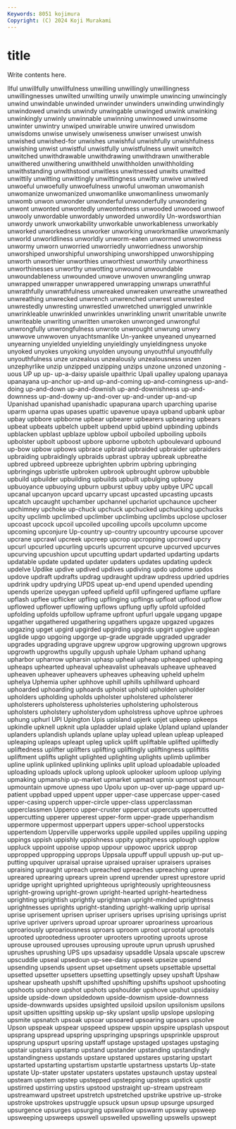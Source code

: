 ```yaml
---
Keywords: 8051 kojimura
Copyright: (C) 2024 Koji Murakami
---
```


# title

Write contents here.



llful unwillfully unwillfulness unwilling unwillingly unwillingness unwillingnesses unwilted unwilting
unwily unwimple unwincing unwincingly unwind unwindable unwinded unwinder unwinders unwinding
unwindingly unwindowed unwinds unwindy unwingable unwinged unwink unwinking unwinkingly unwinly
unwinnable unwinning unwinnowed unwinsome unwinter unwintry unwiped unwirable unwire unwired
unwisdom unwisdoms unwise unwisely unwiseness unwiser unwisest unwish unwished unwished-for
unwishes unwishful unwishfully unwishfulness unwishing unwist unwistful unwistfully unwistfulness unwit
unwitch unwitched unwithdrawable unwithdrawing unwithdrawn unwitherable unwithered unwithering unwithheld unwithholden
unwithholding unwithstanding unwithstood unwitless unwitnessed unwits unwitted unwittily unwitting unwittingly
unwittingness unwitty unwive unwived unwoeful unwoefully unwoefulness unwoful unwoman unwomanish
unwomanize unwomanized unwomanlike unwomanliness unwomanly unwomb unwon unwonder unwonderful unwonderfully
unwondering unwont unwonted unwontedly unwontedness unwooded unwooed unwoof unwooly unwordable
unwordably unworded unwordily Un-wordsworthian unwordy unwork unworkability unworkable unworkableness unworkably
unworked unworkedness unworker unworking unworkmanlike unworkmanly unworld unworldliness unworldly unworm-eaten
unwormed unworminess unwormy unworn unworried unworriedly unworriedness unworship unworshiped unworshipful
unworshiping unworshipped unworshipping unworth unworthier unworthies unworthiest unworthily unworthiness unworthinesses
unworthy unwotting unwound unwoundable unwoundableness unwounded unwove unwoven unwrangling unwrap
unwrapped unwrapper unwrappered unwrapping unwraps unwrathful unwrathfully unwrathfulness unwreaked unwreaken
unwreathe unwreathed unwreathing unwrecked unwrench unwrenched unwrest unwrested unwrestedly unwresting
unwrestled unwretched unwriggled unwrinkle unwrinkleable unwrinkled unwrinkles unwrinkling unwrit unwritable
unwrite unwriteable unwriting unwritten unwroken unwronged unwrongful unwrongfully unwrongfulness unwrote
unwrought unwrung unwry unwwove unwwoven unyachtsmanlike Un-yankee unyeaned unyearned unyearning
unyielded unyielding unyieldingly unyieldingness unyoke unyoked unyokes unyoking unyolden unyoung
unyouthful unyouthfully unyouthfulness unze unzealous unzealously unzealousness unzen unzephyrlike unzip
unzipped unzipping unzips unzone unzoned unzoning -uous UP up up-
up-a-daisy upaisle upaithric Upali upalley upalong upanaya upanayana up-anchor up-and
up-and-coming up-and-comingness up-and-doing up-and-down up-and-downish up-and-downishness up-and-downness up-and-downy up-and-over up-and-under
up-and-up Upanishad upanishad upanishadic upapurana uparch uparching uparise uparm uparna
upas upases upattic upavenue upaya upband upbank upbar upbay upbbore
upbborne upbear upbearer upbearers upbearing upbears upbeat upbeats upbelch upbelt
upbend upbid upbind upbinding upbinds upblacken upblast upblaze upblow upboil
upboiled upboiling upboils upbolster upbolt upboost upbore upborne upbotch upboulevard
upbound up-bow upbow upbows upbrace upbraid upbraided upbraider upbraiders upbraiding
upbraidingly upbraids upbrast upbray upbreak upbreathe upbred upbreed upbreeze upbrighten
upbrim upbring upbringing upbringings upbristle upbroken upbrook upbrought upbrow upbubble
upbuild upbuilder upbuilding upbuilds upbuilt upbulging upbuoy upbuoyance upbuoying upburn
upburst upbuy upby upbye UPC upcall upcanal upcanyon upcard upcarry
upcast upcasted upcasting upcasts upcatch upcaught upchamber upchannel upchariot upchaunce
upcheer upchimney upchoke up-chuck upchuck upchucked upchucking upchucks upcity upclimb
upclimbed upclimber upclimbing upclimbs upclose upcloser upcoast upcock upcoil upcoiled
upcoiling upcoils upcolumn upcome upcoming upconjure Up-country up-country upcountry upcourse
upcover upcrane upcrawl upcreek upcreep upcrop upcropping upcrowd upcry upcurl
upcurled upcurling upcurls upcurrent upcurve upcurved upcurves upcurving upcushion upcut
upcutting updart updarted updarting updarts updatable update updated updater updaters
updates updating updeck updelve Updike updive updived updives updiving updo
updome updos updove updraft updrafts updrag updraught updraw updress updried
updries updrink updry updrying UPDS upeat up-end upend upended upending
upends uperize upeygan upfeed upfield upfill upfingered upflame upflare upflash
upflee upflicker upfling upflinging upflings upfloat upflood upflow upflowed upflower
upflowing upflows upflung upfly upfold upfolded upfolding upfolds upfollow upframe
upfront upfurl upgale upgang upgape upgather upgathered upgathering upgathers upgaze
upgazed upgazes upgazing upget upgird upgirded upgirding upgirds upgirt upgive
upglean upglide upgo upgoing upgorge up-grade upgrade upgraded upgrader upgrades
upgrading upgrave upgrew upgrow upgrowing upgrown upgrows upgrowth upgrowths upgully
upgush uphale Upham uphand uphang upharbor upharrow upharsin uphasp upheal
upheap upheaped upheaping upheaps uphearted upheaval upheavalist upheavals upheave upheaved
upheaven upheaver upheavers upheaves upheaving upheld uphelm uphelya Uphemia upher
uphhove uphill uphills uphillward uphoard uphoarded uphoarding uphoards uphoist uphold
upholden upholder upholders upholding upholds upholster upholstered upholsterer upholsterers upholsteress
upholsteries upholstering upholsterous upholsters upholstery upholsterydom upholstress uphove uphroe uphroes
uphung uphurl UPI Upington Upis upisland upjerk upjet upkeep upkeeps
upkindle upknell upknit upla upladder uplaid uplake Upland upland uplander
uplanders uplandish uplands uplane uplay uplead uplean upleap upleaped upleaping
upleaps upleapt upleg uplick uplift upliftable uplifted upliftedly upliftedness uplifter
uplifters uplifting upliftingly upliftingness upliftitis upliftment uplifts uplight uplighted uplighting
uplights uplimb uplimber upline uplink uplinked uplinking uplinks uplit upload
uploadable uploaded uploading uploads uplock uplong uplook uplooker uploom uploop
uplying upmaking upmanship up-market upmarket upmast upmix upmost upmount upmountain
upmove upness upo Upolu upon up-over up-page uppard up-patient uppbad
upped uppent upper upper-case uppercase upper-cased upper-casing upperch upper-circle upper-class
upperclassman upperclassmen Upperco upper-cruster uppercut uppercuts uppercutted uppercutting upperer upperest
upper-form upper-grade upperhandism uppermore uppermost upperpart uppers upper-school upperstocks uppertendom
Upperville upperworks uppile uppiled uppiles uppiling upping uppings uppish uppishly
uppishness uppity uppityness upplough upplow uppluck uppoint uppoise uppop uppour
uppowoc upprick upprop uppropped uppropping upprops Uppsala uppuff uppull uppush
up-put up-putting upquiver upraisal upraise upraised upraiser upraisers upraises upraising
upraught upreach upreached upreaches upreaching uprear upreared uprearing uprears uprein
uprend uprender uprest uprestore uprid upridge upright uprighted uprighteous uprighteously
uprighteousness upright-growing upright-grown upright-hearted upright-heartedness uprighting uprightish uprightly uprightman upright-minded
uprightness uprightnesses uprights upright-standing upright-walking uprip uprisal uprise uprisement uprisen
upriser uprisers uprises uprising uprisings uprist uprive upriver uprivers uproad
uproar uproarer uproariness uproarious uproariously uproariousness uproars uproom uproot uprootal
uprootals uprooted uprootedness uprooter uprooters uprooting uproots uprose uprouse uproused
uprouses uprousing uproute uprun uprush uprushed uprushes uprushing UPS ups
upsadaisy upsaddle Upsala upscale upscrew upscuddle upseal upsedoun up-see-daisy upseek
upseize upsend upsending upsends upsent upset upsetment upsets upsettable upsettal
upsetted upsetter upsetters upsetting upsettingly upsey upshaft Upshaw upshear upsheath
upshift upshifted upshifting upshifts upshoot upshooting upshoots upshore upshot upshots
upshoulder upshove upshut upsidaisy upside upside-down upsidedown upside-downism upside-downness upside-downwards
upsides upsighted upsiloid upsilon upsilonism upsilons upsit upsitten upsitting upskip
up-sky upslant upslip upslope upsloping upsmite upsnatch upsoak upsoar upsoared
upsoaring upsoars upsolve Upson upspeak upspear upspeed upspew upspin upspire
upsplash upspout upsprang upspread upspring upspringing upsprings upsprinkle upsprout upsprung
upspurt upsring upstaff upstage upstaged upstages upstaging upstair upstairs upstamp
upstand upstander upstanding upstandingly upstandingness upstands upstare upstared upstares upstaring
upstart upstarted upstarting upstartism upstartle upstartness upstarts Up-state upstate Up-stater
upstater upstaters upstates upstaunch upstay upsteal upsteam upstem upstep upstepped
upstepping upsteps upstick upstir upstirred upstirring upstirs upstood upstraight up-stream
upstream upstreamward upstreet upstretch upstretched upstrike upstrive up-stroke upstroke upstrokes
upstruggle upsuck upsun upsup upsurge upsurged upsurgence upsurges upsurging upswallow
upswarm upsway upsweep upsweeping upsweeps upswell upswelled upswelling upswells upswept
